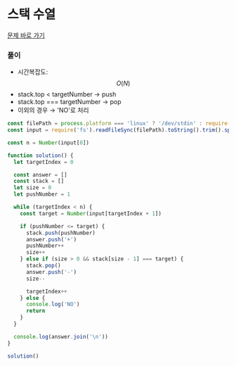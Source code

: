 # 스택 수열

[문제 바로 가기](https://www.acmicpc.net/problem/1874)

### 풀이

- 시간복잡도: $$O(N)$$
- stack.top < targetNumber &rarr; push
- stack.top === targetNumber &rarr; pop
- 이외의 경우 &rarr; 'NO'로 처리

```javascript
const filePath = process.platform === 'linux' ? '/dev/stdin' : require('path').resolve(__dirname, 'input.txt')
const input = require('fs').readFileSync(filePath).toString().trim().split('\n')

const n = Number(input[0])

function solution() {
  let targetIndex = 0

  const answer = []
  const stack = []
  let size = 0
  let pushNumber = 1

  while (targetIndex < n) {
    const target = Number(input[targetIndex + 1])

    if (pushNumber <= target) {
      stack.push(pushNumber)
      answer.push('+')
      pushNumber++
      size++
    } else if (size > 0 && stack[size - 1] === target) {
      stack.pop()
      answer.push('-')
      size--

      targetIndex++
    } else {
      console.log('NO')
      return
    }
  }

  console.log(answer.join('\n'))
}

solution()
```
